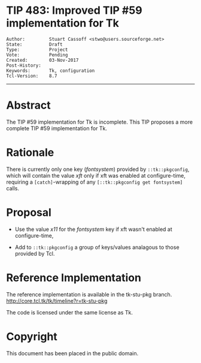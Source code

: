 # TIP 483: Improved TIP #59 implementation for Tk
	Author:         Stuart Cassoff <stwo@users.sourceforge.net>
	State:          Draft
	Type:           Project
	Vote:           Pending
	Created:        03-Nov-2017
	Post-History:   
	Keywords:       Tk, configuration
	Tcl-Version:    8.7
-----
# Abstract

The TIP #59 implementation for Tk is incomplete.
This TIP proposes a more complete TIP #59 implementation for Tk.

# Rationale

There is currently only one key (_fontsystem_) provided by `::tk::pkgconfig`,
which will contain the value _xft_ only if xft was enabled at configure-time,
requiring a `[catch]`-wrapping of any `[::tk::pkgconfig get fontsystem]` calls.

# Proposal

* Use the value _x11_ for the _fontsystem_ key if xft wasn't enabled at configure-time,

* Add to `::tk::pkgconfig` a group of keys/values analagous to those provided by Tcl.

# Reference Implementation

The reference implementation is available in the tk-stu-pkg branch. <http://core.tcl.tk/tk/timeline?r=tk-stu-pkg>

The code is licensed under the same license as Tk.

# Copyright

This document has been placed in the public domain.
